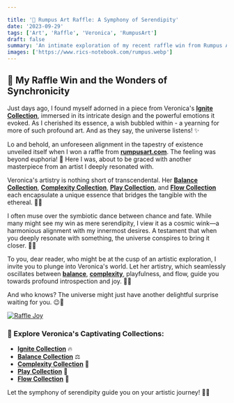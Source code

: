 ```yaml
---

title: '🎨 Rumpus Art Raffle: A Symphony of Serendipity'
date: '2023-09-29'
tags: ['Art', 'Raffle', 'Veronica', 'RumpusArt']
draft: false
summary: 'An intimate exploration of my recent raffle win from Rumpus Art and the profound resonance of Veronicas artistry. 🌌🎨'
images: ['https://www.rics-notebook.com/rumpus.webp']
---
```


## 🎉 My Raffle Win and the Wonders of Synchronicity

Just days ago, I found myself adorned in a piece from Veronica's [**Ignite Collection**](https://rumpusart.myshopify.com/collections/ignite-collection), immersed in its intricate design and the powerful emotions it evoked. As I cherished its essence, a wish bubbled within - a yearning for more of such profound art. And as they say, the universe listens! ✨

Lo and behold, an unforeseen alignment in the tapestry of existence unveiled itself when I won a raffle from [**rumpusart.com**](https://rumpusart.com/). The feeling was beyond euphoria! 🎊 Here I was, about to be graced with another masterpiece from an artist I deeply resonated with.

Veronica's artistry is nothing short of transcendental. Her [**Balance Collection**](https://rumpusart.myshopify.com/collections/balance-collection), [**Complexity Collection**](https://rumpusart.myshopify.com/collections/complexity), [**Play Collection**](https://rumpusart.myshopify.com/collections/play-collection), and [**Flow Collection**](https://rumpusart.myshopify.com/collections/flow-collection) each encapsulate a unique essence that bridges the tangible with the ethereal. 🌈🎨

I often muse over the symbiotic dance between chance and fate. While many might see my win as mere serendipity, I view it as a cosmic wink—a harmonious alignment with my innermost desires. A testament that when you deeply resonate with something, the universe conspires to bring it closer. 🌌💫

To you, dear reader, who might be at the cusp of an artistic exploration, I invite you to plunge into Veronica's world. Let her artistry, which seamlessly oscillates between [**balance**](https://rumpusart.myshopify.com/collections/balance-collection), [**complexity**](https://rumpusart.myshopify.com/collections/complexity), playfulness, and flow, guide you towards profound introspection and joy. 🎨✨

And who knows? The universe might just have another delightful surprise waiting for you. 😉🌠

[![Raffle Joy](https://www.rics-notebook.com/rumpus.webp)](https://rumpusart.com/)

### 🎨 Explore Veronica's Captivating Collections:

- [**Ignite Collection**](https://rumpusart.myshopify.com/collections/ignite-collection) 🔥
- [**Balance Collection**](https://rumpusart.myshopify.com/collections/balance-collection) ⚖️
- [**Complexity Collection**](https://rumpusart.myshopify.com/collections/complexity) 🧩
- [**Play Collection**](https://rumpusart.myshopify.com/collections/play-collection) 🎡
- [**Flow Collection**](https://rumpusart.myshopify.com/collections/flow-collection) 🌊

Let the symphony of serendipity guide you on your artistic journey! 🎼✨